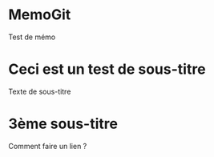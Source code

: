 # MemoGit
Test de mémo

# Ceci est un test de sous-titre

Texte de sous-titre


# 3ème sous-titre


Comment faire un lien ? 
